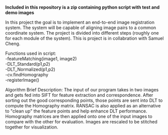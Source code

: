 **Included in this repository is a zip containing python script with test and demo images**

In this project the goal is to implement an end-to-end image registration system. The system
will be capable of aligning image pairs to a common coordinate system. The project is
divided into different steps (roughly one for each module of the system). This is project is in collabration with Samuel Cheng.

Functions used in script:<br/>
        -featureMatching(image1, image2)<br/>
        -DLT_Standard(p1,p2)<br/>
        -DLT_Normalized(p1,p2)<br/>
        -cv.findHomography<br/>
        -registerImage()<br/>
  
Algorithm Brief Description: The input of our program takes in two images and gets fed into SIFT for feature extraction and correspondence. After sorting out the good corresponding points, those points are sent into DLT to compute the Homography matrix. RANSAC is also applied as an alternative to "clean up" the feature points and help enhance DLT performance. Homography matrices are then applied onto one of the input images to compare with the other for evaluation. Images are rescaled to be stitched together for visualization.  
 
